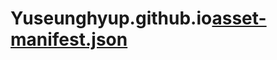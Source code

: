 # Yuseunghyup.github.io[asset-manifest.json](https://github.com/Yuseunghyup/Yuseunghyup.github.io/files/13304318/asset-manifest.json)
